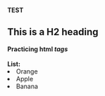 **TEST**

<h2> This is a H2 heading </h1>
<b> Practicing html <i>tags</i></b>
<br>
<br>
<b>List:</b>
<li>Orange</li>
<li>Apple</li>
<li>Banana</li>
